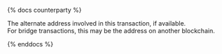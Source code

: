 {% docs counterparty %}

The alternate address involved in this transaction, if available.  
For bridge transactions, this may be the address on another blockchain.

{% enddocs %}